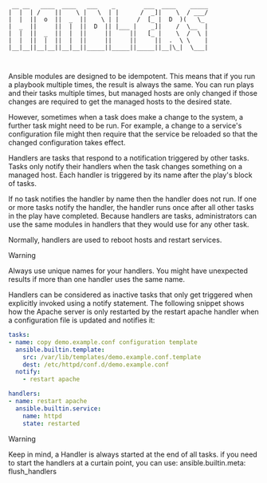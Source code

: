 ```


 __ __   ____  ____   ___    _        ___  ____    _____
|  |  | /    ||    \ |   \  | |      /  _]|    \  / ___/
|  |  ||  o  ||  _  ||    \ | |     /  [_ |  D  )(   \_ 
|  _  ||     ||  |  ||  D  || |___ |    _]|    /  \__  |
|  |  ||  _  ||  |  ||     ||     ||   [_ |    \  /  \ |
|  |  ||  |  ||  |  ||     ||     ||     ||  .  \ \    |
|__|__||__|__||__|__||_____||_____||_____||__|\_|  \___|
                                                        


```
Ansible modules are designed to be idempotent. This means that if you run a playbook multiple times, the result is always the same. You can run plays and their tasks multiple times, but managed hosts are only changed if those changes are required to get the managed hosts to the desired
state.

However, sometimes when a task does make a change to the system, a further task might need to be run. For example, a change to a service's configuration file might then require that the service be reloaded so that the changed configuration takes effect.

Handlers are tasks that respond to a notification triggered by other tasks. Tasks only notify their handlers when the task changes something on a managed host. Each handler is triggered by its name after the play's block of tasks.

If no task notifies the handler by name then the handler does not run. If one or more tasks notify the handler, the handler runs once after all other tasks in the play have completed. Because handlers are tasks, administrators can use the same modules in handlers that they would use for
any other task.

Normally, handlers are used to reboot hosts and restart services.

>[!WARNING]
>Always use unique names for your handlers. You might have unexpected results if more than one handler uses the same name.

Handlers can be considered as inactive tasks that only get triggered when explicitly invoked using a notify statement. The following snippet shows how the Apache server is only restarted by the restart apache handler when a configuration file is updated and notifies it:
```YAML
tasks:
- name: copy demo.example.conf configuration template
  ansible.builtin.template:
    src: /var/lib/templates/demo.example.conf.template
    dest: /etc/httpd/conf.d/demo.example.conf
  notify:
    - restart apache

handlers:
- name: restart apache
  ansible.builtin.service:
    name: httpd
    state: restarted
```
>[!WARNING]
>Keep in mind, a Handler is always started at the end of all tasks.
>if you need to start the handlers at a curtain point, you can use:
> ansible.builtin.meta: flush_handlers